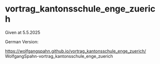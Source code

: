 # vortrag_kantonsschule_enge_zuerich

Given at 5.5.2025

German Version:

https://wolfgangspahn.github.io/vortrag_kantonsschule_enge_zuerich/ WolfgangSpahn-vortrag_kantonsschule_enge_zuerich

